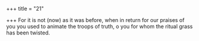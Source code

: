 +++
title = "21"

+++
For it is not (now) as it was before, when in return for our praises of you you used to animate the troops of truth, o you for whom the ritual
grass has been twisted.